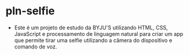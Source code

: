 # pln-selfie

- Este é um projeto de estudo da BYJU'S utilizando HTML, CSS, JavaScript e processamento de linguagem natural para criar um app que permite tirar uma selfie utilizando a câmera do dispositivo e comando de voz.
